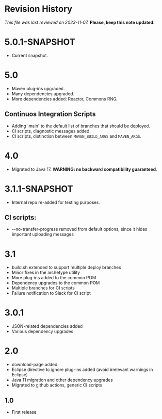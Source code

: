 # Revision History

*This file was last reviewed on 2023-11-07.* **Please, keep this note updated.**

# 5.0.1-SNAPSHOT
* Current snapshot.


# 5.0
* Maven plug-ins upgraded.
* Many dependencies upgraded.
* More dependencies added: Reactor, Commons RNG.

## Continuos Integration Scripts
* Adding 'main' to the default list of branches that should be deployed.
* CI scripts, diagnostic messages added.
* CI scripts, distinction between `MAVEN_BUILD_ARGS` and `MAVEN_ARGS`.


# 4.0
* Migrated to Java 17. **WARNING: no backward compatibility guaranteed**.


# 3.1.1-SNAPSHOT
* Internal repo re-added for testing purposes.

## CI scripts:
* --no-transfer-progress removed from default options, since it hides important uploading messages


# 3.1
* build.sh extended to support multiple deploy branches
* Minor fixes in the archetype utility
* More plug-ins added to the common POM
* Dependency upgrades to the common POM
* Multiple branches for CI scripts
* Failure notification to Slack for CI script


# 3.0.1
* JSON-related dependencies added
* Various dependency upgrades 


# 2.0
* download-page added
* Eclipse directive to ignore plug-ins added (avoid irrelevant warnings in Eclipse)
* Java 11 migration and other dependency upgrades
* Migrated to github actions, generic CI scripts


## 1.0
* First release

